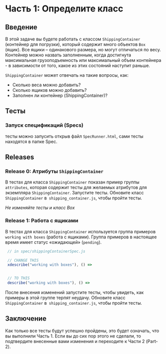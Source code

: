 # Часть 1: Определите класс

## Введение
В этой задаче вы будете работать с классом `ShippingContainer` (контейнер для погрузки), который содержит много объектов `Box` (ящик). Все ящики – одинакового размера, но могут отличаться по весу. Контейнер можно назвать заполненным, когда достигнута максимальная грузоподъемность или максимальный объем контейнера - в зависимости от того, какое из этих состояний наступит раньше.

 `ShippingContainer` может отвечать на такие вопросы, как:

* Сколько веса можно добавить?
* Сколько ящиков можно добавить?
* Заполнен ли контейнер (ShippingContainer)?

## Тесты

### Запуск спецификаций (Specs)
тесты можно запусить открыв файл `SpecRunner.html`, сами тесты находятся в папке Spec.


## Releases
### Release 0: Атрибуты `ShippingContainer`
В тестах для класса `ShippingContainer` показан пример группы `attributes`, которая содержит тесты для желаемых атрибутов для экземпляра `ShippingContainer`. Запустите тесты. Обновите класс `ShippingContainer` в` shipping_container.js`, чтобы пройти тесты.

*Не изменяйте тесты и класс Box*

### Release 1: Работа с ящиками
В тестах для класса `ShippingContainer`  используется группа примеров `working with boxes` (работа с ящиками). Группа примеров в настоящее время имеет статус «ожидающей» (`pending`).

```JavaScript
 // in spec/shippingContainerSpec.js

 // CHANGE THIS
 xdescribe("working with boxes"), () =>


 // TO THIS
 describe("working with boxes"), () =>
```

После внесения изменений запустите тесты, чтобы увидеть, как примеры в этой группе терпят неудачу. Обновите класс `ShippingContainer` в` shipping_container.js`, чтобы пройти тесты.


## Заключение
Как только все тесты будут успешно пройдены, это будет означать, что вы выполнили Часть 1. Если вы до сих пор этого не сделали, то подтвердите внесенные вами изменения и переходите к Части 2 (Part-2).
